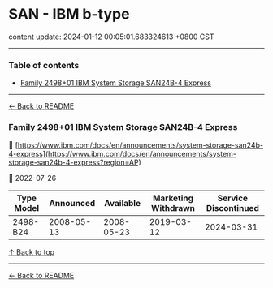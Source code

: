 # SAN - IBM b-type

content update: 2024-01-12 00:05:01.683324613 +0800 CST

---

### Table of contents


- [Family 2498+01 IBM System Storage SAN24B-4 Express](#family-249801-ibm-system-storage-san24b-4-express)

---

[← Back to README](../README.md)





### Family 2498+01 IBM System Storage SAN24B-4 Express

🔗 [https://www.ibm.com/docs/en/announcements/system-storage-san24b-4-express](https://www.ibm.com/docs/en/announcements/system-storage-san24b-4-express?region=AP)

📅 2022-07-26

| Type Model | Announced | Available | Marketing Withdrawn | Service Discontinued |
| --- | --- | --- | --- | --- |
| 2498-B24 | 2008-05-13 | 2008-05-23 | 2019-03-12 | 2024-03-31 |






[↑ Back to top](#table-of-contents)

---



[← Back to README](../README.md)